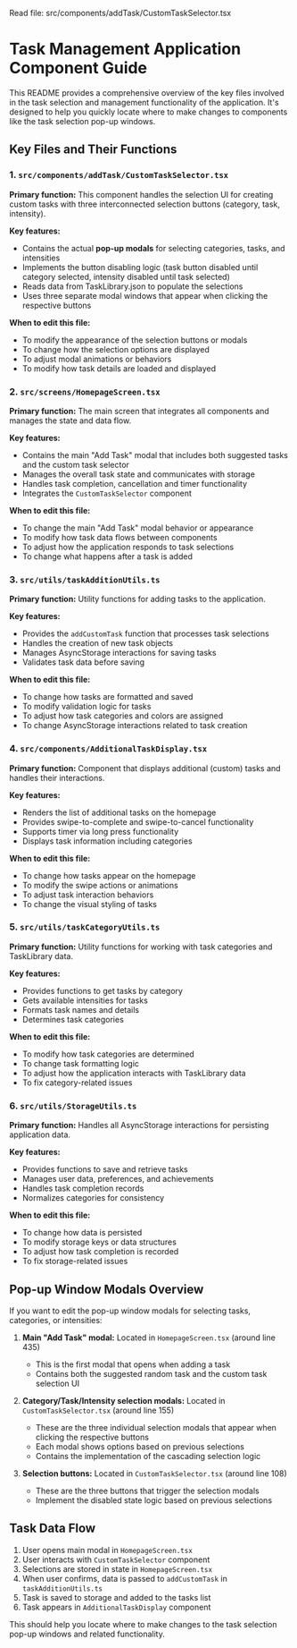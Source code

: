 Read file: src/components/addTask/CustomTaskSelector.tsx
# Task Management Application Component Guide

This README provides a comprehensive overview of the key files involved in the task selection and management functionality of the application. It's designed to help you quickly locate where to make changes to components like the task selection pop-up windows.

## Key Files and Their Functions

### 1. `src/components/addTask/CustomTaskSelector.tsx`

**Primary function:** This component handles the selection UI for creating custom tasks with three interconnected selection buttons (category, task, intensity).

**Key features:**
- Contains the actual **pop-up modals** for selecting categories, tasks, and intensities
- Implements the button disabling logic (task button disabled until category selected, intensity disabled until task selected)
- Reads data from TaskLibrary.json to populate the selections
- Uses three separate modal windows that appear when clicking the respective buttons

**When to edit this file:**
- To modify the appearance of the selection buttons or modals
- To change how the selection options are displayed
- To adjust modal animations or behaviors
- To modify how task details are loaded and displayed

### 2. `src/screens/HomepageScreen.tsx`

**Primary function:** The main screen that integrates all components and manages the state and data flow.

**Key features:**
- Contains the main "Add Task" modal that includes both suggested tasks and the custom task selector
- Manages the overall task state and communicates with storage
- Handles task completion, cancellation and timer functionality
- Integrates the `CustomTaskSelector` component

**When to edit this file:**
- To change the main "Add Task" modal behavior or appearance
- To modify how task data flows between components
- To adjust how the application responds to task selections
- To change what happens after a task is added

### 3. `src/utils/taskAdditionUtils.ts`

**Primary function:** Utility functions for adding tasks to the application.

**Key features:**
- Provides the `addCustomTask` function that processes task selections
- Handles the creation of new task objects
- Manages AsyncStorage interactions for saving tasks
- Validates task data before saving

**When to edit this file:**
- To change how tasks are formatted and saved
- To modify validation logic for tasks
- To adjust how task categories and colors are assigned
- To change AsyncStorage interactions related to task creation

### 4. `src/components/AdditionalTaskDisplay.tsx`

**Primary function:** Component that displays additional (custom) tasks and handles their interactions.

**Key features:**
- Renders the list of additional tasks on the homepage
- Provides swipe-to-complete and swipe-to-cancel functionality
- Supports timer via long press functionality
- Displays task information including categories

**When to edit this file:**
- To change how tasks appear on the homepage
- To modify the swipe actions or animations
- To adjust task interaction behaviors
- To change the visual styling of tasks

### 5. `src/utils/taskCategoryUtils.ts`

**Primary function:** Utility functions for working with task categories and TaskLibrary data.

**Key features:**
- Provides functions to get tasks by category
- Gets available intensities for tasks
- Formats task names and details
- Determines task categories

**When to edit this file:**
- To modify how task categories are determined
- To change task formatting logic
- To adjust how the application interacts with TaskLibrary data
- To fix category-related issues

### 6. `src/utils/StorageUtils.ts`

**Primary function:** Handles all AsyncStorage interactions for persisting application data.

**Key features:**
- Provides functions to save and retrieve tasks
- Manages user data, preferences, and achievements
- Handles task completion records
- Normalizes categories for consistency

**When to edit this file:**
- To change how data is persisted
- To modify storage keys or data structures
- To adjust how task completion is recorded
- To fix storage-related issues

## Pop-up Window Modals Overview

If you want to edit the pop-up window modals for selecting tasks, categories, or intensities:

1. **Main "Add Task" modal:** Located in `HomepageScreen.tsx` (around line 435)
   - This is the first modal that opens when adding a task
   - Contains both the suggested random task and the custom task selection UI

2. **Category/Task/Intensity selection modals:** Located in `CustomTaskSelector.tsx` (around line 155)
   - These are the three individual selection modals that appear when clicking the respective buttons
   - Each modal shows options based on previous selections
   - Contains the implementation of the cascading selection logic

3. **Selection buttons:** Located in `CustomTaskSelector.tsx` (around line 108)
   - These are the three buttons that trigger the selection modals
   - Implement the disabled state logic based on previous selections

## Task Data Flow

1. User opens main modal in `HomepageScreen.tsx`
2. User interacts with `CustomTaskSelector` component
3. Selections are stored in state in `HomepageScreen.tsx`
4. When user confirms, data is passed to `addCustomTask` in `taskAdditionUtils.ts`
5. Task is saved to storage and added to the tasks list
6. Task appears in `AdditionalTaskDisplay` component

This should help you locate where to make changes to the task selection pop-up windows and related functionality.
